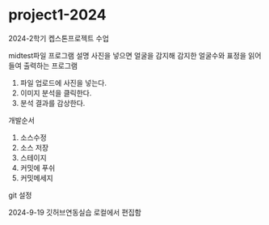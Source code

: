 # project1-2024
2024-2학기 켑스톤프로젝트 수업

midtest파일 프로그램 설명
사진을 넣으면 얼굴을 감지해 감지한 얼굴수와 표정을 읽어들여 출력하는 프로그램 
1. 파일 업로드에 사진을 넣는다.
2. 이미지 분석을 클릭한다.
3. 분석 결과를 감상한다.

개발순서
1. 소스수정
2. 소스 저장
3. 스테이지
4. 커밋에 푸쉬
5. 커밋메세지


git 설정 

2024-9-19 깃허브연동실습
로컬에서 편집함

